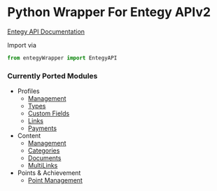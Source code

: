 # Python Wrapper For Entegy APIv2

[Entegy API Documentation](https://situ.entegysuite.com.au/Docs/Api/)

Import via

```python
from entegyWrapper import EntegyAPI
```

### Currently Ported Modules

- Profiles
    - [Management](https://situ.entegysuite.com.au/Docs/Api/profile-get)
    - [Types](https://situ.entegysuite.com.au/Docs/Api/profiletype-get)
    - [Custom Fields](https://situ.entegysuite.com.au/Docs/Api/profilecustomfield-get)
    - [Links](https://situ.entegysuite.com.au/Docs/Api/profilelink-selected)
    - [Payments](https://situ.entegysuite.com.au/Docs/Api/profile-payment-add)
- Content
    - [Management](https://situ.entegysuite.com.au/Docs/Api/content-get)
    - [Categories](https://situ.entegysuite.com.au/Docs/Api/category-available)
    - [Documents](https://situ.entegysuite.com.au/Docs/Api/document-addfile)
    - [MultiLinks](https://situ.entegysuite.com.au/Docs/Api/multilink-get)
- Points & Achievement
    - [Point Management](https://situ.entegysuite.com.au/Docs/Api/point-award)